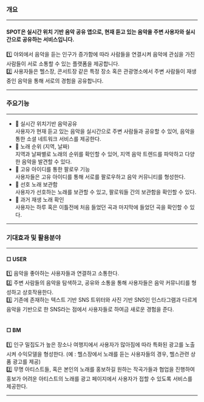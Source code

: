 ### 개요 <br>
***
#### SPOT은 실시간 위치 기반 음악 공유 앱으로, 현재 듣고 있는 음악을 주변 사용자와 실시간으로 공유하는 서비스입니다. <br>
1️⃣ 야외에서 음악을 듣는 인구가 증가함에 따라 사람들을 연결시켜 음악에 관심을 가진 사람들이 서로 소통할 수 있는 플랫폼을 제공합니다. <br>
2️⃣ 사용자들은 헬스장, 콘서트장 같은 특정 장소 혹은 관광명소에서 주변 사람들이 재생 중인 음악을 통해 서로의 경험을 공유합니다. <br>
***
### 주요기능 <br>
***
- 📌 실시간 위치기반 음악공유 <br>
사용자가 현재 듣고 있는 음악을 실시간으로 주변 사람들과 공유할 수 있어, 음악을 통한 소셜 네트워크 서비스를 제공한다.<br>
- 📌 노래 순위 (지역, 날짜) <br> 
지역과 날짜별로 노래의 순위를 확인할 수 있어, 지역 음악 트렌드를 파악하고 다양한 음악을 발견할 수 있다.<br>
- 📌 고유 아이디를 통한 팔로우 기능 <br>
사용자들은 고유 아이디를 통해 서로를 팔로우하고 음악 커뮤니티를 형성한다.<br>
- 📌 선호 노래 보관함 <br>
사용자가 선호하는 노래를 보관할 수 있고, 팔로워들 간의 보관함을 확인할 수 있다.<br>
- 📌 과거 재생 노래 확인 <br>
사용자는 하루 혹은 이틀전에 처음 들었던 곡과 마지막에 들었던 곡을 확인할 수 있다.<br>
***
### 기대효과 및 활용분야 <br>
***
#### □ USER <br>
1️⃣ 음악을 좋아하는 사용자들과 연결하고 소통한다.<br>
2️⃣ 주변 사람들의 음악을 탐색하고, 공유와 소통을 통해 사용자들은 음악 커뮤니티를 형성하고 상호작용한다.<br>
3️⃣ 기존에 존재하는 텍스트 기반 SNS 트위터와 사진 기반 SNS인 인스타그램과 다르게 음악을 기반으로 한 SNS라는 점에서 사용자들로 하여금 새로운 경험을 준다.<br>
<br>
#### □ BM <br>
1️⃣ 인구 밀집도가 높은 장소나 여행지에서 사용자가 많아짐에 따라 특화된 광고를 노출시켜 수익모델을 형성한다. (예 : 헬스장에서 노래를 듣는 사용자들의 경우, 헬스관련 상품 광고를 제공)<br>
2️⃣ 무명 아티스트들, 혹은 본인의 노래를 홍보하길 원하는 작곡가들과 협업을 진행하여 홍보가 어려운 아티스트의 노래를 광고 페이지에서 사용자가 접할 수 있도록 서비스를 제공한다.<br>
***
